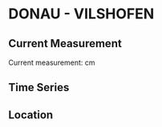 # DONAU - VILSHOFEN

## Current Measurement

Current measurement: <Value topic="rivers/pegel-online/DONAU/VILSHOFEN/measurementValue"/> cm

## Time Series

<TimeSeries topic="rivers/pegel-online/DONAU/VILSHOFEN/measurementValue" period="week" />

## Location

<WorldMap>
  <Marker lat="48.63729723753345" lon="13.182429265048121" labelTopic="rivers/pegel-online/DONAU/VILSHOFEN/measurementValue" />
</WorldMap>
